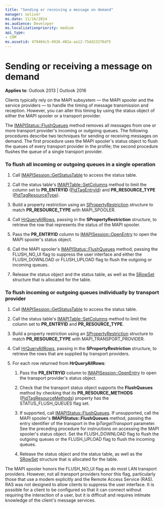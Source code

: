 ```yaml
---
title: "Sending or receiving a message on demand"
manager: soliver
ms.date: 11/16/2014
ms.audience: Developer
ms.localizationpriority: medium
api_type:
- COM
ms.assetid: 479404c5-4926-402a-aa12-75dd23276d75
---
```


# Sending or receiving a message on demand
  
**Applies to**: Outlook 2013 | Outlook 2016 
  
Clients typically rely on the MAPI subsystem — the MAPI spooler and the service providers — to handle the timing of message transmission and reception. However, you can alter this timing by using the status object of either the MAPI spooler or a transport provider.
  
The [IMAPIStatus::FlushQueues](imapistatus-flushqueues.md) method removes all messages from one or more transport provider's incoming or outgoing queues. The following procedures describe two techniques for sending or receiving messages on demand. The first procedure uses the MAPI spooler's status object to flush the queues of every transport provider in the profile; the second procedure flushes the queue of a single transport provider. 
  
### To flush all incoming or outgoing queues in a single operation
  
1. Call [IMAPISession::GetStatusTable](imapisession-getstatustable.md) to access the status table. 
    
2. Call the status table's [IMAPITable::SetColumns](imapitable-setcolumns.md) method to limit the column set to **PR_ENTRYID** ([PidTagEntryId](pidtagentryid-canonical-property.md)) and **PR_RESOURCE_TYPE** ([PidTagResourceType](pidtagresourcetype-canonical-property.md)).
    
3. Build a property restriction using an [SPropertyRestriction](spropertyrestriction.md) structure to match **PR_RESOURCE_TYPE** with MAPI_SPOOLER. 
    
4. Call [HrQueryAllRows](hrqueryallrows.md), passing in the **SPropertyRestriction** structure, to retrieve the row that represents the status of the MAPI spooler. 
    
5. Pass the **PR_ENTRYID** column to [IMAPISession::OpenEntry](imapisession-openentry.md) to open the MAPI spooler's status object. 
    
6. Call the MAPI spooler's [IMAPIStatus::FlushQueues](imapistatus-flushqueues.md) method, passing the FLUSH_NO_UI flag to suppress the user interface and either the FLUSH_DOWNLOAD or FLUSH_UPLOAD flag to flush the outgoing or incoming queues. 
    
7. Release the status object and the status table, as well as the [SRowSet](srowset.md) structure that is allocated for the table. 
    
### To flush incoming or outgoing queues individually by transport provider
  
1. Call [IMAPISession::GetStatusTable](imapisession-getstatustable.md) to access the status table. 
    
2. Call the status table's [IMAPITable::SetColumns](imapitable-setcolumns.md) method to limit the column set to **PR_ENTRYID** and **PR_RESOURCE_TYPE**.
    
3. Build a property restriction using an [SPropertyRestriction](spropertyrestriction.md) structure to match **PR_RESOURCE_TYPE** with MAPI_TRANSPORT_PROVIDER. 
    
4. Call [HrQueryAllRows](hrqueryallrows.md), passing in the **SPropertyRestriction** structure, to retrieve the rows that are supplied by transport providers. 
    
5. For each row returned from **HrQueryAllRows**:
    
    1. Pass the **PR_ENTRYID** column to [IMAPISession::OpenEntry](imapisession-openentry.md) to open the transport provider's status object. 
        
    2. Check that the transport status object supports the **FlushQueues** method by checking that its **PR_RESOURCE_METHODS** ([PidTagResourceMethods](pidtagresourcemethods-canonical-property.md)) property has the STATUS_FLUSH_QUEUES flag set. 
        
    3. If supported, call [IMAPIStatus::FlushQueues](imapistatus-flushqueues.md). If unsupported, call the MAPI spooler's **IMAPIStatus::FlushQueues** method, passing the entry identifier of the transport in the _lpTargetTransport_ parameter. See the preceding procedure for instructions on accessing the MAPI spooler's status object. Set the FLUSH_DOWNLOAD flag to flush the outgoing queues or the FLUSH_UPLOAD flag to flush the incoming queues. 
        
    4. Release the status object and the status table, as well as the [SRowSet](srowset.md) structure that is allocated for the table. 
    
The MAPI spooler honors the FLUSH_NO_UI flag as do most LAN transport providers. However, not all transport providers honor this flag, particularly those that use a modem explicitly and the Remote Access Service (RAS). RAS was not designed to allow clients to suppress the user interface. It is possible for a client to be configured so that it can connect without requiring the interaction of a user, but it is difficult and requires intimate knowledge of the client's message services.
  

